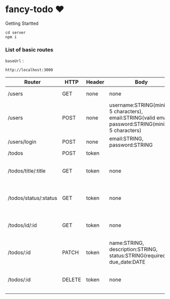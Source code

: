 # fancy-todo ❤️

Getting Startted

```
cd server 
npm i
```

### List of basic routes

`baseUrl` :

```
http://localhost:3000
```

| Router | HTTP | Header | Body | Description |
| ------ | ---- | ------ | ---- | ----------- |
| /users | GET | none | none | get all users |
| /users | POST | none | username:STRING(minimal 5 characters), email:STRING(valid email), password:STRING(minimal 5 characters) | register user |
| /users/login | POST | none | email:STRING, password:STRING | user login |
| /todos | POST | token |  |  |
| /todos/title/:title | GET | token | none | get all todos with todo title/name |
| /todos/status/:status | GET | token | none | get all todos with specific status |
| /todos/id/:id | GET | token | none | get all todos with specific userID |
| /todos/:id | PATCH | token | name:STRING, description:STRING, status:STRING(required), due_date:DATE | edit e todo with specific userID |
| /todos/:id | DELETE | token | none | delete a todo with specific userID |
